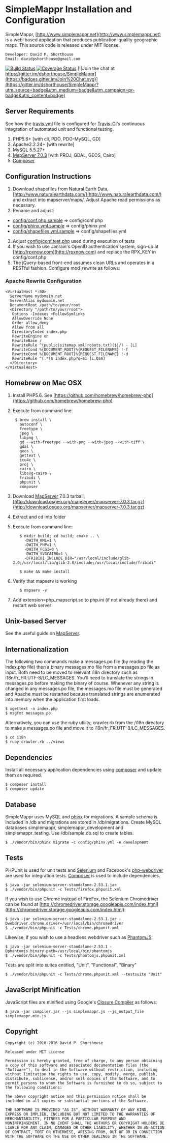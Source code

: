 SimpleMappr Installation and Configuration
==========================================

SimpleMappr, [http://www.simplemappr.net](http://www.simplemappr.net) is a web-based application that produces publication-quality geographic maps. This source code is released under MIT license.

    Developer: David P. Shorthouse
    Email: davidpshorthouse@gmail.com

[![Build Status](https://secure.travis-ci.org/dshorthouse/SimpleMappr.png?branch=master)](http://travis-ci.org/dshorthouse/SimpleMappr)
[![Coverage Status](https://coveralls.io/repos/dshorthouse/SimpleMappr/badge.svg?branch=master&service=github)](https://coveralls.io/github/dshorthouse/SimpleMappr?branch=master)
[![Join the chat at https://gitter.im/dshorthouse/SimpleMappr](https://badges.gitter.im/Join%20Chat.svg)](https://gitter.im/dshorthouse/SimpleMappr?utm_source=badge&utm_medium=badge&utm_campaign=pr-badge&utm_content=badge)

Server Requirements
--------------------------

See how the [travis.yml](.travis.yml) file is configured for [Travis-CI](https://travis-ci.org/)'s continuous integration of automated unit and functional testing.

1. PHP5.6+ [with cli, PDO, PDO-MySQL, GD]
2. Apache2.2.24+ [with rewrite]
3. MySQL 5.5.27+
4. [MapServer 7.0.3](http://www.mapserver.org/) [with PROJ, GDAL, GEOS, Cairo]
5. [Composer](https://getcomposer.org/)

Configuration Instructions
--------------------------

1. Download shapefiles from Natural Earth Data, [http://www.naturalearthdata.com/](http://www.naturalearthdata.com/) and extract into mapserver/maps/. Adjust Apache read permissions as necessary.
2. Rename and adjust:
  - [config/conf.php.sample](config/conf.php.sample) => config/conf.php
  - [config/phinx.yml.sample](config/phinx.yml.sample) => config/phinx.yml
  - [config/shapefiles.yml.sample](config/shapefiles.yml.sample) => config/shapefiles.yml
3. Adjust [config/conf.test.php](config/conf.test.php) used during execution of tests
4. If you wish to use Janrain's OpenID authentication system, sign-up at [http://rpxnow.com](http://rpxnow.com) and replace the RPX_KEY in config/conf.php
5. The jQuery-based front-end assumes clean URLs and operates in a RESTful fashion. Configure mod_rewrite as follows:

### Apache Rewrite Configuration

    <VirtualHost *:80>
      ServerName mydomain.net
      ServerAlias mydomain.net
      DocumentRoot /path/to/your/root
      <Directory "/path/to/your/root">
       Options -Indexes +FollowSymlinks
       AllowOverride None
       Order allow,deny
       Allow from all
       DirectoryIndex index.php
       RewriteEngine on
       RewriteBase /
       RewriteRule ^(public|sitemap.xml|robots.txt)($|/) - [L]
       RewriteCond %{DOCUMENT_ROOT}%{REQUEST_FILENAME} !-f
       RewriteCond %{DOCUMENT_ROOT}%{REQUEST_FILENAME} !-d
       RewriteRule ^(.*)$ index.php?q=$1 [L,QSA]
      </Directory>
    </VirtualHost>

Homebrew on Mac OSX
-------------------
1. Install PHP5.6. See [https://github.com/homebrew/homebrew-php](https://github.com/homebrew/homebrew-php)
2. Execute from command line:

        $ brew install \
          autoconf \
          freetype \
          jpeg \
          libpng \
          gd --with-freetype --with-png --with-jpeg --with-tiff \
          gdal \
          geos \
          gettext \
          icu4c \
          proj \
          cairo \
          libsvg-cairo \
          fribidi \
          phpunit \
          composer

3. Download [MapServer](http://mapserver.org/download.html) 7.0.3 tarball, [http://download.osgeo.org/mapserver/mapserver-7.0.3.tar.gz](http://download.osgeo.org/mapserver/mapserver-7.0.3.tar.gz)
4. Extract and cd into folder
5. Execute from command line:

          $ mkdir build; cd build; cmake .. \
            -DWITH_KML=1 \
            -DWITH_PHP=1 \
            -DWITH_FCGI=0 \
            -DWITH_SVGCAIRO=1 \
            -DFRIBIDI_INCLUDE_DIR="/usr/local/include/glib-2.0;/usr/local/lib/glib-2.0/include;/usr/local/include/fribidi"

          $ make && make install

6. Verify that mapserv is working

          $ mapserv -v

7. Add extension=php_mapscript.so to php.ini (if not already there) and restart web server

Unix-based Server
------------------

See the useful guide on [MapServer](http://mapserver.org/installation/unix.html).

Internationalization
--------------------

The following two commands make a messages.po file (by reading the index.php file) then a binary messages.mo file from a messages.po file as input. Both need to be moved to relevant i18n directory such as i18n/fr\_FR.UTF-8/LC\_MESSAGES. You'll need to translate the strings in messages.po before making the binary of course. Whenever any string is changed in any messages.po file, the messages.mo file must be generated and Apache must be restarted because translated strings are enumerated into memory when the application first loads.

    $ xgettext -n index.php
    $ msgfmt messages.po

Alternatively, you can use the ruby utility, crawler.rb from the /i18n directory to make a messages.po file and move it to i18n/fr\_FR.UTF-8/LC\_MESSAGES.

    $ cd i18n
    $ ruby crawler.rb ../views

Dependencies
------------

Install all necessary application dependencies using [composer](https://getcomposer.org) and update them as required.

    $ composer install
    $ composer update

Database
--------

SimpleMappr uses MySQL and [phinx](http://docs.phinx.org) for migrations. A sample schema is included in /db and migrations are stored in /db/migrations.
Create MySQL databases simplemappr, simplemappr\_development and simplemappr\_testing. Use /db/sample.db.sql to create tables.

    $ ./vendor/bin/phinx migrate -c config/phinx.yml -e development

Tests
-----

PHPUnit is used for unit tests and [Selenium](http://selenium-release.storage.googleapis.com/index.html?path=2.53/) and Facebook's [php-webdriver](https://github.com/facebook/php-webdriver) are used for integration tests. [Composer](https://getcomposer.org/) is used to include dependencies.

    $ java -jar selenium-server-standalone-2.53.1.jar
    $ ./vendor/bin/phpunit -c Tests/firefox.phpunit.xml

If you wish to use Chrome instead of FireFox, the Selenium Chromedriver can be found at [http://chromedriver.storage.googleapis.com/index.html](http://chromedriver.storage.googleapis.com/index.html):

    $ java -jar selenium-server-standalone-2.53.1.jar -Dwebdriver.chrome.driver=/usr/local/bin/chromedriver
    $ ./vendor/bin/phpunit -c Tests/chrome.phpunit.xml

Likewise, if you wish to use a headless webdriver such as [PhantomJS](http://phantomjs.org/):

    $ java -jar selenium-server-standalone-2.53.1 -Dphantomjs.binary.path=/usr/local/bin/phantomjs
    $ ./vendor/bin/phpunit -c Tests/phantomjs.phpunit.xml

Tests are split into suites entitled, "Unit", "Functional", "Binary"

    $ ./vendor/bin/phpunit -c Tests/chrome.phpunit.xml --testsuite "Unit"

JavaScript Minification
-----------------------

JavaScript files are minified using Google's [Closure Compiler](https://developers.google.com/closure/compiler/docs/gettingstarted_app) as follows:

    $ java -jar compiler.jar --js simplemappr.js --js_output_file simplemappr.min.js

Copyright
---------

    Copyright (c) 2010-2016 David P. Shorthouse

    Released under MIT License

    Permission is hereby granted, free of charge, to any person obtaining
    a copy of this software and associated documentation files (the
    "Software"), to deal in the Software without restriction, including
    without limitation the rights to use, copy, modify, merge, publish,
    distribute, sublicense, and/or sell copies of the Software, and to
    permit persons to whom the Software is furnished to do so, subject to
    the following conditions:

    The above copyright notice and this permission notice shall be
    included in all copies or substantial portions of the Software.

    THE SOFTWARE IS PROVIDED "AS IS", WITHOUT WARRANTY OF ANY KIND,
    EXPRESS OR IMPLIED, INCLUDING BUT NOT LIMITED TO THE WARRANTIES OF
    MERCHANTABILITY, FITNESS FOR A PARTICULAR PURPOSE AND
    NONINFRINGEMENT. IN NO EVENT SHALL THE AUTHORS OR COPYRIGHT HOLDERS BE
    LIABLE FOR ANY CLAIM, DAMAGES OR OTHER LIABILITY, WHETHER IN AN ACTION
    OF CONTRACT, TORT OR OTHERWISE, ARISING FROM, OUT OF OR IN CONNECTION
    WITH THE SOFTWARE OR THE USE OR OTHER DEALINGS IN THE SOFTWARE.
